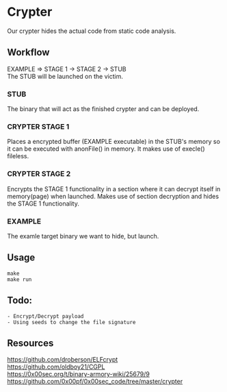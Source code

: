 # Crypter
Our crypter hides the actual code from static code analysis.  

## Workflow
EXAMPLE => STAGE 1 -> STAGE 2 -> STUB  
The STUB will be launched on the victim.

### STUB
The binary that will act as the finished crypter and can be deployed.

### CRYPTER STAGE 1
Places a encrypted buffer (EXAMPLE executable) in the STUB's memory so it can be executed with anonFile() in memory. It makes use of execle() fileless. 

### CRYPTER STAGE 2
Encrypts the STAGE 1 functionality in a section where it can decrypt itself in memory(page) when launched. Makes use of section decryption and hides the STAGE 1 functionality. 

### EXAMPLE 
The examle target binary we want to hide, but launch.

## Usage
```
make
make run
```

## Todo:
```
- Encrypt/Decrypt payload
- Using seeds to change the file signature
```

## Resources
https://github.com/droberson/ELFcrypt  
https://github.com/oldboy21/CGPL  
https://0x00sec.org/t/binary-armory-wiki/25679/9  
https://github.com/0x00pf/0x00sec_code/tree/master/crypter  
